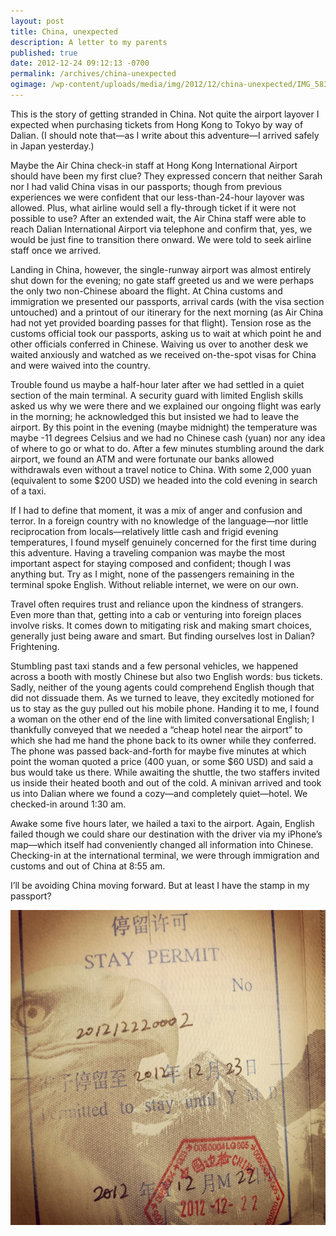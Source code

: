```yaml
---
layout: post
title: China, unexpected
description: A letter to my parents
published: true
date: 2012-12-24 09:12:13 -0700
permalink: /archives/china-unexpected
ogimage: /wp-content/uploads/media/img/2012/12/china-unexpected/IMG_5834.JPG
---
```

This is the story of getting stranded in China. Not quite the airport layover I expected when purchasing tickets from Hong Kong to Tokyo by way of Dalian. (I should note that—as I write about this adventure—I arrived safely in Japan yesterday.)

Maybe the Air China check-in staff at Hong Kong International Airport should have been my first clue? They expressed concern that neither Sarah nor I had valid China visas in our passports; though from previous experiences we were confident that our less-than-24-hour layover was allowed. Plus, what airline would sell a fly-through ticket if it were not possible to use? After an extended wait, the Air China staff were able to reach Dalian International Airport via telephone and confirm that, yes, we would be just fine to transition there onward. We were told to seek airline staff once we arrived.

Landing in China, however, the single-runway airport was almost entirely shut down for the evening; no gate staff greeted us and we were perhaps the only two non-Chinese aboard the flight. At China customs and immigration we presented our passports, arrival cards (with the visa section untouched) and a printout of our itinerary for the next morning (as Air China had not yet provided boarding passes for that flight). Tension rose as the customs official took our passports, asking us to wait at which point he and other officials conferred in Chinese. Waiving us over to another desk we waited anxiously and watched as we received on-the-spot visas for China and were waived into the country.

Trouble found us maybe a half-hour later after we had settled in a quiet section of the main terminal. A security guard with limited English skills asked us why we were there and we explained our ongoing flight was early in the morning; he acknowledged this but insisted we had to leave the airport. By this point in the evening (maybe midnight) the temperature was maybe -11 degrees Celsius and we had no Chinese cash (yuan) nor any idea of where to go or what to do. After a few minutes stumbling around the dark airport, we found an ATM and were fortunate our banks allowed withdrawals even without a travel notice to China. With some 2,000 yuan (equivalent to some $200 USD) we headed into the cold evening in search of a taxi.

If I had to define that moment, it was a mix of anger and confusion and terror. In a foreign country with no knowledge of the language—nor little reciprocation from locals—relatively little cash and frigid evening temperatures, I found myself genuinely concerned for the first time during this adventure. Having a traveling companion was maybe the most important aspect for staying composed and confident; though I was anything but. Try as I might, none of the passengers remaining in the terminal spoke English. Without reliable internet, we were on our own.

Travel often requires trust and reliance upon the kindness of strangers. Even more than that, getting into a cab or venturing into foreign places involve risks. It comes down to mitigating risk and making smart choices, generally just being aware and smart. But finding ourselves lost in Dalian? Frightening.

Stumbling past taxi stands and a few personal vehicles, we happened across a booth with mostly Chinese but also two English words: bus tickets. Sadly, neither of the young agents could comprehend English though that did not dissuade them. As we turned to leave, they excitedly motioned for us to stay as the guy pulled out his mobile phone. Handing it to me, I found a woman on the other end of the line with limited conversational English; I thankfully conveyed that we needed a &#8220;cheap hotel near the airport&#8221; to which she had me hand the phone back to its owner while they conferred. The phone was passed back-and-forth for maybe five minutes at which point the woman quoted a price (400 yuan, or some $60 USD) and said a bus would take us there. While awaiting the shuttle, the two staffers invited us inside their heated booth and out of the cold. A minivan arrived and took us into Dalian where we found a cozy—and completely quiet—hotel. We checked-in around 1:30 am.

Awake some five hours later, we hailed a taxi to the airport. Again, English failed though we could share our destination with the driver via my iPhone&#8217;s map—which itself had conveniently changed all information into Chinese. Checking-in at the international terminal, we were through immigration and customs and out of China at 8:55 am.

I&#8217;ll be avoiding China moving forward. But at least I have the stamp in my passport?

![China stay permit][1]

 [1]: /wp-content/uploads/media/img/2012/12/china-unexpected/IMG_5834.JPG
